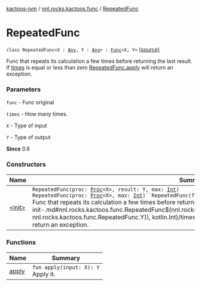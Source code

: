 [kactoos-jvm](../../index.md) / [nnl.rocks.kactoos.func](../index.md) / [RepeatedFunc](.)

# RepeatedFunc

`class RepeatedFunc<X : `[`Any`](https://kotlinlang.org/api/latest/jvm/stdlib/kotlin/-any/index.html)`, Y : `[`Any`](https://kotlinlang.org/api/latest/jvm/stdlib/kotlin/-any/index.html)`> : `[`Func`](../../nnl.rocks.kactoos/-func/index.md)`<X, Y>` [(source)](https://github.com/neonailol/kactoos/blob/master/kactoos-jvm/src/main/kotlin/nnl/rocks/kactoos/func/RepeatedFunc.kt#L17)

Func that repeats its calculation a few times before returning the last result.
If [times](#) is equal or less than zero [RepeatedFunc.apply](apply.md) will return an exception.

### Parameters

`func` - Func original

`times` - How many times.

`X` - Type of input

`Y` - Type of output

**Since**
0.6

### Constructors

| Name | Summary |
|---|---|
| [&lt;init&gt;](-init-.md) | `RepeatedFunc(proc: `[`Proc`](../../nnl.rocks.kactoos/-proc/index.md)`<X>, result: Y, max: `[`Int`](https://kotlinlang.org/api/latest/jvm/stdlib/kotlin/-int/index.html)`)`<br>`RepeatedFunc(proc: `[`Proc`](../../nnl.rocks.kactoos/-proc/index.md)`<X>, max: `[`Int`](https://kotlinlang.org/api/latest/jvm/stdlib/kotlin/-int/index.html)`)``RepeatedFunc(func: `[`Func`](../../nnl.rocks.kactoos/-func/index.md)`<X, Y>, times: `[`Int`](https://kotlinlang.org/api/latest/jvm/stdlib/kotlin/-int/index.html)`)`<br>Func that repeats its calculation a few times before returning the last result. If [times](-init-.md#nnl.rocks.kactoos.func.RepeatedFunc$<init>(nnl.rocks.kactoos.Func((nnl.rocks.kactoos.func.RepeatedFunc.X, nnl.rocks.kactoos.func.RepeatedFunc.Y)), kotlin.Int)/times) is equal or less than zero [RepeatedFunc.apply](apply.md) will return an exception. |

### Functions

| Name | Summary |
|---|---|
| [apply](apply.md) | `fun apply(input: X): Y`<br>Apply it. |
